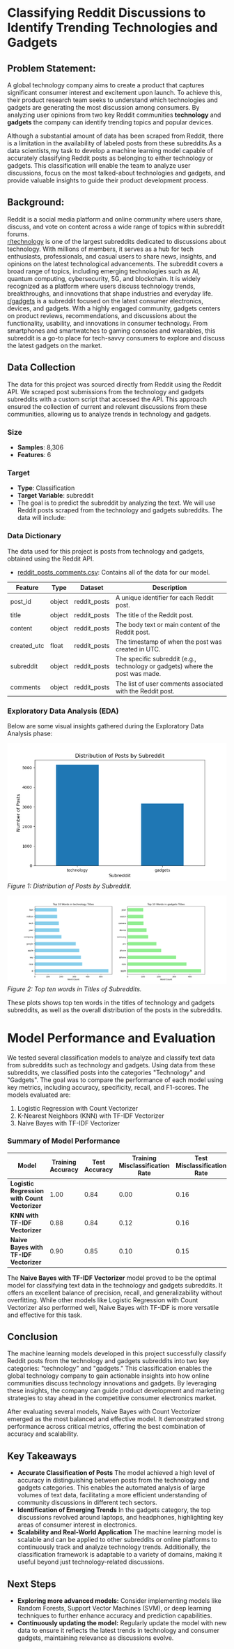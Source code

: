 # Classifying Reddit Discussions to Identify Trending Technologies and Gadgets
## Problem Statement:


A global technology company aims to create a product that captures significant consumer interest and excitement upon launch. To achieve this, their product research team seeks to understand which technologies and gadgets are generating the most discussion among consumers. By analyzing user opinions from two key Reddit communities **technology** and **gadgets** the company can identify trending topics and popular devices.

Although a substantial amount of data has been scraped from Reddit, there is a limitation in the availability of labeled posts from these subreddits.As a data scientists,my task to  develop a machine learning model capable of accurately classifying Reddit posts as belonging to either technology or gadgets. This classification will enable the team to analyze user discussions, focus on the most talked-about technologies and gadgets, and provide valuable insights to guide their product development process.
## Background:
Reddit is a social media platform and online community where users share, discuss, and vote on content across a wide range of topics within subreddit forums.\
[r/technology](https://www.reddit.com/r/technology/) is one of the largest subreddits dedicated to discussions about technology. With millions of members, it serves as a hub for tech enthusiasts, professionals, and casual users to share news, insights, and opinions on the latest technological advancements. The subreddit covers a broad range of topics, including emerging technologies such as AI, quantum computing, cybersecurity, 5G, and blockchain. It is widely recognized as a platform where users discuss technology trends, breakthroughs, and innovations that shape industries and everyday life.\
[r/gadgets](https://www.reddit.com/r/gadgets/) is a subreddit focused on the latest consumer electronics, devices, and gadgets. With a highly engaged community, gadgets centers on product reviews, recommendations, and discussions about the functionality, usability, and innovations in consumer technology. From smartphones and smartwatches to gaming consoles and wearables, this subreddit is a go-to place for tech-savvy consumers to explore and discuss the latest gadgets on the market.

## Data Collection

The data for this project was sourced directly from Reddit using the Reddit API. We scraped post submissions from the technology and gadgets subreddits with a custom script that accessed the API. This approach ensured the collection of current and relevant discussions from these communities, allowing us to analyze trends in technology and gadgets.

### Size
- **Samples**: 8,306
- **Features**: 6

### Target
- **Type**: Classification
- **Target Variable**: subreddit
- The goal is to predict the subreddit by analyzing the text. We will use Reddit posts scraped from the technology and gadgets subreddits. The data will include:
### Data Dictionary
The data used for this project is posts from technology and gadgets, obtained using the Reddit API.
* [reddit_posts_comments.csv](./data/reddit_posts_comments1.csv): Contains all of the data for our model.



| Feature          | Type     | Dataset             | Description                                                                                   |
|------------------|----------|---------------------|-----------------------------------------------------------------------------------------------|
|post_id              | object    | reddit_posts| A unique identifier for each Reddit post.                                                                           |
| title            | object    | reddit_posts|The title of the Reddit post.
| content     | object    | reddit_posts| The body text or main content of the Reddit post.|
| created_utc       | float  |reddit_posts|The timestamp of when the post was created in UTC.
| subreddit    | object  | reddit_posts|The specific subreddit (e.g., technology or gadgets) where the post was made.|
|comments       | object    | reddit_posts| The list of user comments associated with the Reddit post.      

### Exploratory Data Analysis (EDA)
Below are some visual insights gathered during the Exploratory Data Analysis phase:

![Distribution of Posts by Subreddit](./img/Distribution_of_Posts.png)  
*Figure 1: Distribution of Posts by Subreddit.*

![Top_ten_words_in_Subreddits Titles](./img/Top_ten_words_in_subreddits.png)  
*Figure 2: Top ten words in Titles of Subreddits.*

These plots shows top ten words in the titles of technology and gadgets subreddits, as well as the overall distribution of the posts in the subreddits.

# Model Performance and Evaluation
We tested several classification models to analyze and classify text data from subreddits such as technology and gadgets. Using data from these subreddits, we classified posts into the categories "Technology" and "Gadgets". The goal was to compare the performance of each model using key metrics, including accuracy, specificity, recall, and F1-scores.
The models evaluated are:
1. Logistic Regression with Count Vectorizer
2. K-Nearest Neighbors (KNN) with TF-IDF Vectorizer
3. Naive Bayes with TF-IDF Vectorizer


### Summary of Model Performance

| **Model** | **Training Accuracy** | **Test Accuracy** | **Training Misclassification Rate** | **Test Misclassification Rate** | **Specificity** | **Recall** | **F1-score Technology** | **F1-score Gadgets** |
|-----------|-----------------------|-------------------|-------------------------------------|----------------------------------|-----------------|------------|-------------------------|----------------------|
| **Logistic Regression with Count Vectorizer** | 1.00 | 0.84 | 0.00 | 0.16 | 0.75 | 0.89 | 0.87 | 0.78 |
| **KNN with TF-IDF Vectorizer** | 0.88 | 0.84 | 0.12 | 0.16 | 0.83 | 0.85 | 0.87 | 0.80 |
| **Naive Bayes with TF-IDF Vectorizer** | 0.90 | 0.85 | 0.10 | 0.15 | 0.77 | 0.91 | 0.88 | 0.80 |





The **Naive Bayes with TF-IDF Vectorizer** model proved to be the optimal model for classifying text data in the technology and gadgets subreddits. It offers an excellent balance of precision, recall, and generalizability without overfitting. While other models like Logistic Regression with Count Vectorizer also performed well, Naive Bayes with TF-IDF is more versatile and effective for this task.

## Conclusion
The machine learning models developed in this project successfully classify Reddit posts from the technology and gadgets subreddits into two key categories: "technology" and "gadgets." This classification enables the global technology company to gain actionable insights into how online communities discuss technology innovations and gadgets. By leveraging these insights, the company can guide product development and marketing strategies to stay ahead in the competitive consumer electronics market.

After evaluating several models, Naive Bayes with Count Vectorizer emerged as the most balanced and effective model. It demonstrated strong performance across critical metrics, offering the best combination of accuracy and scalability.

## Key Takeaways
- **Accurate Classification of Posts**
The model achieved a high level of accuracy in distinguishing between posts from the technology and gadgets categories. This enables the automated analysis of large volumes of text data, facilitating a more efficient understanding of community discussions in different tech sectors.
- **Identification of Emerging Trends**
In the gadgets category, the top discussions revolved around  laptops, and headphones, highlighting key areas of consumer interest in electronics.
 - **Scalability and Real-World Application**
The machine learning model is scalable and can be applied to other subreddits or online platforms to continuously track and analyze technology trends. Additionally, the classification framework is adaptable to a variety of domains, making it useful beyond just technology-related discussions.
## Next Steps
- **Exploring more advanced models:** Consider implementing models like Random Forests, Support Vector Machines (SVM), or deep learning techniques to further enhance accuracy and prediction capabilities.
- **Continuously updating the model:** Regularly update the model with new data to ensure it reflects the latest trends in technology and consumer gadgets, maintaining relevance as discussions evolve.
